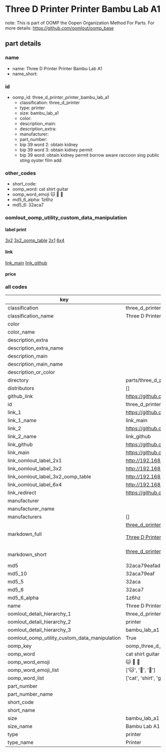 # Three D Printer Printer Bambu Lab A1  

note: This is part of OOMP the Oopen Organization Method For Parts. For more details: https://github.com/oomlout/oomp_base

##  part details
  







### name
* name: Three D Printer Printer Bambu Lab A1
* name_short: 
### id
* oomp_id: three_d_printer_printer_bambu_lab_a1
  * classification: three_d_printer
  * type: printer
  * size: bambu_lab_a1
  * color: 
  * description_main: 
  * description_extra: 
  * manufacturer: 
  * part_number: 
  * bip 39 word 2: obtain kidney
  * bip 39 word 3: obtain kidney permit
  * bip 39 word: obtain kidney permit borrow aware raccoon sing public sting oyster film add

### other_codes
* short_code: 
* oomp_word: cat shirt guitar
* oomp_word_emoji :cat: :shirt: :guitar:
* md5_6_alpha: 1z6hz
* md5_6: 32aca7






### oomlout_oomp_utility_custom_data_manipulation
#### label print
[3x2](http://192.168.1.245:1112/?label=oomp%201z6hz)
[3x2_oomp_table](http://192.168.1.108:1112/?label=oomp%201z6hz)
[2x1](http://192.168.1.242:1112/?label=oomp%201z6hz)
[6x4](http://192.168.1.55:1112/?label=oomp%201z6hz)    

#### link

[link_main](https://github.com/oomlout/oomlout_oomp_version_1_messy/tree/main/parts/three_d_printer_printer_bambu_lab_a1) [link_github](https://github.com/oomlout/oomlout_oomp_version_1_messy/tree/main/parts/three_d_printer_printer_bambu_lab_a1)                             

#### price







### all codes 
| key | value |  
| --- | --- |  
| classification | three_d_printer |  
| classification_name | Three D Printer |  
| color |  |  
| color_name |  |  
| description_extra |  |  
| description_extra_name |  |  
| description_main |  |  
| description_main_name |  |  
| description_or_color |   |  
| directory | parts/three_d_printer_printer_bambu_lab_a1 |  
| distributors | [] |  
| github_link | https://github.com/oomlout/oomlout_oomp_part_src/tree/main/parts/three_d_printer_printer_bambu_lab_a1 |  
| id | three_d_printer_printer_bambu_lab_a1 |  
| link_1 | https://github.com/oomlout/oomlout_oomp_version_1_messy/tree/main/parts/three_d_printer_printer_bambu_lab_a1 |  
| link_1_name | link_main |  
| link_2 | https://github.com/oomlout/oomlout_oomp_version_1_messy/tree/main/parts/three_d_printer_printer_bambu_lab_a1 |  
| link_2_name | link_github |  
| link_github | https://github.com/oomlout/oomlout_oomp_version_1_messy/tree/main/parts/three_d_printer_printer_bambu_lab_a1 |  
| link_main | https://github.com/oomlout/oomlout_oomp_version_1_messy/tree/main/parts/three_d_printer_printer_bambu_lab_a1 |  
| link_oomlout_label_2x1 | http://192.168.1.242:1112/?label=oomp%201z6hz |  
| link_oomlout_label_3x2 | http://192.168.1.245:1112/?label=oomp%201z6hz |  
| link_oomlout_label_3x2_oomp_table | http://192.168.1.108:1112/?label=oomp%201z6hz |  
| link_oomlout_label_6x4 | http://192.168.1.55:1112/?label=oomp%201z6hz |  
| link_redirect | https://github.com/oomlout/oomlout_oomp_version_1_messy/tree/main/parts/three_d_printer_printer_bambu_lab_a1 |  
| manufacturer |  |  
| manufacturer_name |  |  
| manufacturers | [] |  
| markdown_full | [three_d_printer_printer_bambu_lab_a1](none)<br>[](none)<br>[Three D Printer Printer Bambu Lab A1](none)<br><br> |  
| markdown_short | [three_d_printer_printer_bambu_lab_a1](none)<br><br> |  
| md5 | 32aca79eafad192ac10821a1465e9cc4 |  
| md5_10 | 32aca79eaf |  
| md5_5 | 32aca |  
| md5_6 | 32aca7 |  
| md5_6_alpha | 1z6hz |  
| name | Three D Printer Printer Bambu Lab A1 |  
| oomlout_detail_hierarchy_1 | three_d_printer |  
| oomlout_detail_hierarchy_2 | printer |  
| oomlout_detail_hierarchy_3 | bambu_lab_a1 |  
| oomlout_oomp_utility_custom_data_manipulation | True |  
| oomp_key | oomp_three_d_printer_printer_bambu_lab_a1 |  
| oomp_word | cat shirt guitar |  
| oomp_word_emoji | :cat: :shirt: :guitar: |  
| oomp_word_emoji_list | [':cat:', ':shirt:', ':guitar:'] |  
| oomp_word_list | ['cat', 'shirt', 'guitar'] |  
| part_number |  |  
| part_number_name |  |  
| short_code |  |  
| short_name |  |  
| size | bambu_lab_a1 |  
| size_name | Bambu Lab A1 |  
| type | printer |  
| type_name | Printer |  
